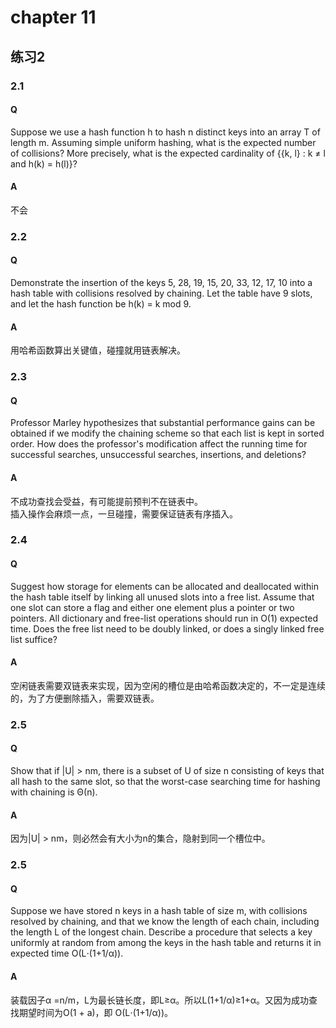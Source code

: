 # chapter 11

## 练习2
### 2.1
#### Q 
Suppose we use a hash function h to hash n distinct keys into an array T of length m. Assuming simple uniform hashing, what is the expected number of collisions? More precisely, what is the expected cardinality of {{k, l} : k ≠ l and h(k) = h(l)}?
#### A
不会
### 2.2
#### Q 
Demonstrate the insertion of the keys 5, 28, 19, 15, 20, 33, 12, 17, 10 into a hash table with collisions resolved by chaining. Let the table have 9 slots, and let the hash function be h(k) = k mod 9.
#### A
用哈希函数算出关键值，碰撞就用链表解决。

### 2.3
#### Q 
Professor Marley hypothesizes that substantial performance gains can be obtained if we modify the chaining scheme so that each list is kept in sorted order. How does the professor's modification affect the running time for successful searches, unsuccessful searches, insertions, and deletions?
#### A
不成功查找会受益，有可能提前预判不在链表中。  
插入操作会麻烦一点，一旦碰撞，需要保证链表有序插入。

### 2.4
#### Q
Suggest how storage for elements can be allocated and deallocated within the hash table itself by linking all unused slots into a free list. Assume that one slot can store a flag and either one element plus a pointer or two pointers. All dictionary and free-list operations should run in O(1) expected time. Does the free list need to be doubly linked, or does a singly linked free list suffice?

#### A
空闲链表需要双链表来实现，因为空闲的槽位是由哈希函数决定的，不一定是连续的，为了方便删除插入，需要双链表。

### 2.5
#### Q
Show that if |U| > nm, there is a subset of U of size n consisting of keys that all hash to the same slot, so that the worst-case searching time for hashing with chaining is Θ(n).

#### A
因为|U| > nm，则必然会有大小为n的集合，隐射到同一个槽位中。
### 2.5
#### Q
Suppose we have stored n keys in a hash table of size m, with collisions resolved by chaining, and that we know the length of each chain, including the length L of the longest chain. Describe a procedure that selects a key uniformly at random from among the keys in the hash table and returns it in expected time O(L⋅(1+1/α)).
#### A
装载因子α =n/m，L为最长链长度，即L≥α。所以L(1+1/α)≥1+α。又因为成功查找期望时间为O(1 + a)，即 O(L⋅(1+1/α))。